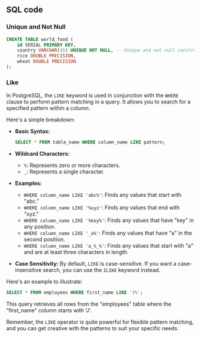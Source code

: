 ## SQL code

### Unique and Not Null
```sql
CREATE TABLE world_food (
    id SERIAL PRIMARY KEY,
    country VARCHAR(45) UNIQUE NOT NULL, -- Unique and not null constraint for the country column
    rice DOUBLE PRECISION,
    wheat DOUBLE PRECISION
);
```

### Like 

In PostgreSQL, the `LIKE` keyword is used in conjunction with the `WHERE` clause to perform pattern matching in a query. It allows you to search for a specified pattern within a column.

Here's a simple breakdown:

- **Basic Syntax:**
  ```sql
  SELECT * FROM table_name WHERE column_name LIKE pattern;
  ```

- **Wildcard Characters:**
  - `%`: Represents zero or more characters.
  - `_`: Represents a single character.

- **Examples:**
  - `WHERE column_name LIKE 'abc%'`: Finds any values that start with "abc."
  - `WHERE column_name LIKE '%xyz'`: Finds any values that end with "xyz."
  - `WHERE column_name LIKE '%key%'`: Finds any values that have "key" in any position.
  - `WHERE column_name LIKE '_a%'`: Finds any values that have "a" in the second position.
  - `WHERE column_name LIKE 'a_%_%'`: Finds any values that start with "a" and are at least three characters in length.

- **Case Sensitivity:**
  By default, `LIKE` is case-sensitive. If you want a case-insensitive search, you can use the `ILIKE` keyword instead.

Here's an example to illustrate:

```sql
SELECT * FROM employees WHERE first_name LIKE 'J%';
```

This query retrieves all rows from the "employees" table where the "first_name" column starts with 'J'.

Remember, the `LIKE` operator is quite powerful for flexible pattern matching, and you can get creative with the patterns to suit your specific needs.
